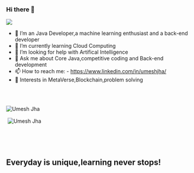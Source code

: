 ### Hi there 👋

<!--
**umeshjha1998/umeshjha1998** is a ✨ _special_ ✨ repository because its `README.md` (this file) appears on your GitHub profile.

Here are some ideas to get you started:

- 🔭 I’m currently working on ...
- 🌱 I’m currently learning ...
- 👯 I’m looking to collaborate on ...
- 🤔 I’m looking for help with ...
- 💬 Ask me about ...
- 📫 How to reach me: ...
- 😄 Pronouns: ...
- ⚡ Fun fact: ...
-->

![](https://komarev.com/ghpvc/?username=umeshjha1998&color=blueviolet)


- 🔭 I’m an Java Developer,a machine learning enthusiast 
     and a back-end developer
- 🌱 I’m currently learning Cloud Computing
- 🤔 I’m looking for help with Artifical Intelligence
- 💬 Ask me about Core Java,competitive coding and Back-end development  
- 📫 How to reach me: - https://www.linkedin.com/in/umeshjha/
- 🤖 Interests in MetaVerse,Blockchain,problem solving


<br>
&nbsp;
<p><img align="left" src="https://github-readme-stats.vercel.app/api/top-langs/?username=umeshjha1998&layout=compact&theme=radical" alt="Umesh Jha" /></p>
&nbsp;
<br>
<p>&nbsp;<img align="center" src="https://github-readme-stats.vercel.app/api?username=umeshjha1998&show_icons=true&theme=radical" alt="Umesh Jha" /></p>
&nbsp;
<p></p>
<br>

## Everyday is unique,learning never stops!
